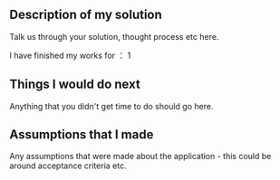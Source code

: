 ## Description of my solution

Talk us through your solution, thought process etc here.

I have finished my works for ：
1

## Things I would do next

Anything that you didn't get time to do should go here.

## Assumptions that I made

Any assumptions that were made about the application - this could be around acceptance criteria etc.
